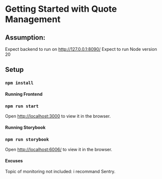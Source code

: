 # Getting Started with Quote Management

## Assumption:

Expect backend to run on http://127.0.0.1:8090/
Expect to run Node version 20

## Setup

### `npm install`

#### Running Frontend

### `npm run start`

Open [http://localhost:3000](http://localhost:3000) to view it in the browser.

#### Running Storybook 

### `npm run storybook`
  
Open [http://localhost:6006/](http://localhost:6006/) to view it in the browser.

#### Excuses

Topic of monitoring not included: i recommand Sentry.